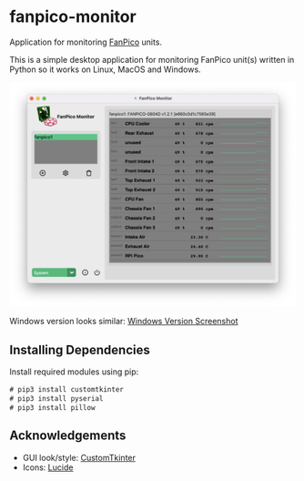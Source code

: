 # fanpico-monitor
Application for monitoring [FanPico](https://github.com/tjko/fanpico/) units.

This is a simple desktop application for monitoring FanPico unit(s) written in Python so it works on Linux, MacOS and Windows.

![screenshot (MacOC)](images/fanpico-monitor-macos.png)

Windows version looks similar: [Windows Version Screenshot](images/fanpico-monitor-win.png)




## Installing Dependencies

Install required modules using pip:

```
# pip3 install customtkinter
# pip3 install pyserial
# pip3 install pillow
```


## Acknowledgements

* GUI look/style: [CustomTkinter](https://github.com/TomSchimansky/CustomTkinter/)
* Icons: [Lucide](https://lucide.dev/)



